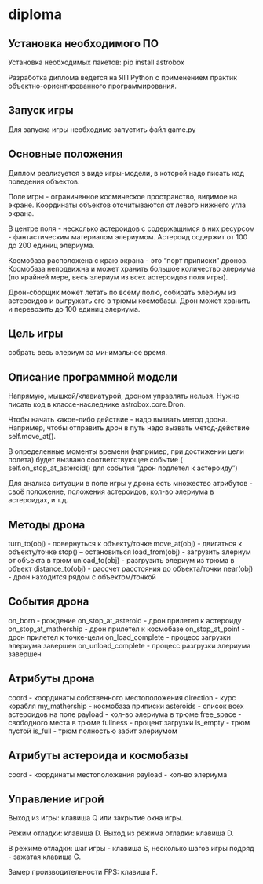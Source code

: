 # diploma
## Установка необходимого ПО
Установка необходимых пакетов: pip install astrobox

Разработка диплома ведется на ЯП Python с применением
практик объектно-ориентированного программирования.

## Запуск игры
Для запуска игры необходимо запустить файл game.py 

## Основные положения 
Диплом реализуется в виде игры-модели, в которой надо писать код поведения объектов.

Поле игры - ограниченное космическое пространство, видимое на экране. Координаты объектов отсчитываются от левого нижнего угла экрана.

В центре поля - несколько астероидов с содержащимся в них ресурсом - фантастическим материалом элериумом.  Астероид содержит от 100 до 200 единиц элериума.

Космобаза расположена с краю экрана - это “порт приписки” дронов. Космобаза неподвижна и может хранить большое количество элериума (по крайней мере, весь элериум из всех астероидов поля игры).

Дрон-сборщик может летать по всему полю, собирать элериум
из астероидов и выгружать его в трюмы космобазы. Дрон может хранить и перевозить до 100 единиц элериума. 

## Цель игры 

собрать весь элериум за минимальное время.

## Описание программной модели

Напрямую, мышкой/клавиатурой, дроном управлять нельзя. Нужно писать код в классе-наследнике astrobox.core.Dron.

Чтобы начать какое-либо действие - надо вызвать метод дрона. Например, чтобы отправить дрон в путь надо вызвать метод-действие self.move_at(). 

В определенные моменты времени (например, при  достижении цели полета) будет вызвано соответствующее событие ( self.on_stop_at_asteroid() для события “дрон подлетел к астероиду”)

Для анализа ситуации в поле игры у дрона есть множество атрибутов - своё положение, положения астероидов, кол-во элериума в астероидах, и т.д.


## Методы дрона

turn_to(obj) - повернуться к объекту/точке
move_at(obj) - двигаться к объекту/точке
stop() – остановиться
load_from(obj) - загрузить элериум от объекта в трюм
unload_to(obj) - разгрузить элериум из трюма в объект
distance_to(obj) - рассчет расстояния до объекта/точки
near(obj) - дрон находится рядом с объектом/точкой

## События дрона 

on_born - рождение
on_stop_at_asteroid - дрон прилетел к астероиду
on_stop_at_mathership - дрон прилетел к космобазе
on_stop_at_point - дрон прилетел к точке-цели
on_load_complete - процесс загрузки элериума завершен
on_unload_complete - процесс разгрузки элериума завершен


## Атрибуты дрона 

coord - координаты собственного местоположения
direction - курс корабля
my_mathership - космобаза приписки
asteroids - список всех астероидов на поле
payload - кол-во элериума в трюме
free_space - свободного места в трюме
fullness - процент загрузки
is_empty - трюм пустой
is_full - трюм полностью забит элериумом

## Атрибуты астероида и космобазы

coord - координаты местоположения
payload - кол-во элериума

## Управление игрой 

Выход из игры: клавиша Q или закрытие окна игры.

Режим отладки: клавиша D. Выход из режима отладки:
клавиша D.

В режиме отладки: шаг игры - клавиша S, несколько
шагов игры подряд - зажатая клавиша G.

Замер производительности FPS: клавиша F.

